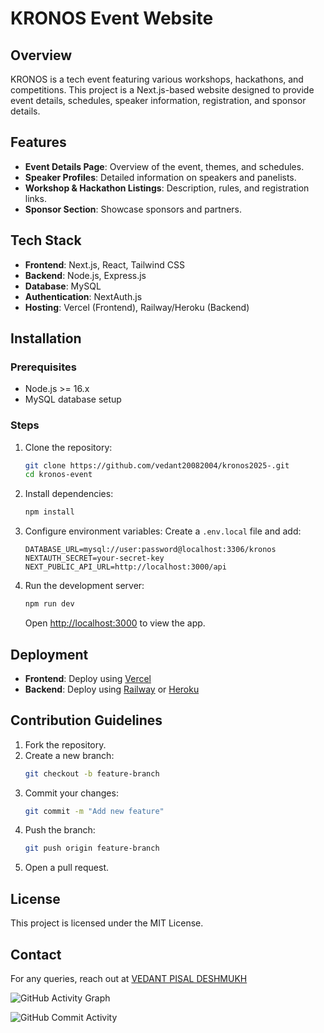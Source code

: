 # KRONOS Event Website

## Overview

KRONOS is a tech event featuring various workshops, hackathons, and competitions. This project is a Next.js-based website designed to provide event details, schedules, speaker information, registration, and sponsor details.

## Features

- **Event Details Page**: Overview of the event, themes, and schedules.
- **Speaker Profiles**: Detailed information on speakers and panelists.
- **Workshop & Hackathon Listings**: Description, rules, and registration links.
- **Sponsor Section**: Showcase sponsors and partners.



## Tech Stack

- **Frontend**: Next.js, React, Tailwind CSS
- **Backend**: Node.js, Express.js
- **Database**: MySQL
- **Authentication**: NextAuth.js
- **Hosting**: Vercel (Frontend), Railway/Heroku (Backend)

## Installation

### Prerequisites

- Node.js >= 16.x
- MySQL database setup

### Steps

1. Clone the repository:
   ```bash
   git clone https://github.com/vedant20082004/kronos2025-.git
   cd kronos-event
   ```
2. Install dependencies:
   ```bash
   npm install
   ```
3. Configure environment variables:
   Create a `.env.local` file and add:
   ```env
   DATABASE_URL=mysql://user:password@localhost:3306/kronos
   NEXTAUTH_SECRET=your-secret-key
   NEXT_PUBLIC_API_URL=http://localhost:3000/api
   ```
4. Run the development server:
   ```bash
   npm run dev
   ```
   Open [http://localhost:3000](http://localhost:3000) to view the app.

## Deployment

- **Frontend**: Deploy using [Vercel](https://vercel.com/)
- **Backend**: Deploy using [Railway](https://railway.app/) or [Heroku](https://www.heroku.com/)

## Contribution Guidelines

1. Fork the repository.
2. Create a new branch:
   ```bash
   git checkout -b feature-branch
   ```
3. Commit your changes:
   ```bash
   git commit -m "Add new feature"
   ```
4. Push the branch:
   ```bash
   git push origin feature-branch
   ```
5. Open a pull request.

## License

This project is licensed under the MIT License.

## Contact

For any queries, reach out at [VEDANT PISAL DESHMUKH](mailto\:vedantpisaldeshmukh@gmail.com)

![GitHub Activity Graph](https://github-readme-activity-graph.vercel.app/graph?username=vedant20082004&repo=KRONOS2025&theme=github-dark)


![GitHub Commit Activity](https://img.shields.io/github/commit-activity/m/vedant20082004/KRONOS2025)

